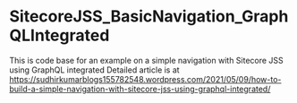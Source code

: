 # SitecoreJSS_BasicNavigation_GraphQLIntegrated
This is code base for an example on a simple navigation with Sitecore JSS using GraphQL integrated
Detailed article is at https://sudhirkumarblogs155782548.wordpress.com/2021/05/09/how-to-build-a-simple-navigation-with-sitecore-jss-using-graphql-integrated/
